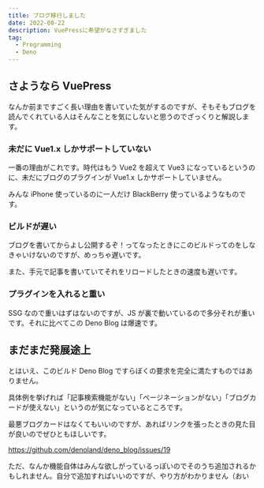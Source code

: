 ```yaml
---
title: ブログ移行しました
date: 2022-08-22
description: VuePressに希望がなさすぎました
tag:
  - Programming
  - Deno
---
```


## さようなら VuePress

なんか前まですごく長い理由を書いていた気がするのですが、そもそもブログを読んでくれている人はそんなことを気にしないと思うのでざっくりと解説します。

### 未だに Vue1.x しかサポートしていない

一番の理由がこれです。時代はもう Vue2 を超えて Vue3 になっているというのに、未だにブログのプラグインが Vue1.x しかサポートしていません。

みんな iPhone 使っているのに一人だけ BlackBerry 使っているようなものです。

### ビルドが遅い

ブログを書いてからよし公開するぞ！ってなったときにこのビルドってのをしなきゃいけないのですが、めっちゃ遅いです。

また、手元で記事を書いていてそれをリロードしたときの速度も遅いです。

### プラグインを入れると重い

SSG なので重いはずはないのですが、JS が裏で動いているので多分それが重いです。それに比べてこの Deno Blog は爆速です。

## まだまだ発展途上

とはいえ、このビルド Deno Blog ですらぼくの要求を完全に満たすものではありません。

具体例を挙げれば「記事検索機能がない」「ページネーションがない」「ブログカードが使えない」というのが気になっているところです。

最悪ブログカードはなくてもいいのですが、あればリンクを張ったときの見た目が良いのでぜひともほしいです。

https://github.com/denoland/deno_blog/issues/19

ただ、なんか機能自体はみんな欲しがっているっぽいのでそのうち追加されるかもしれません。自分で追加すればいいのですが、やり方がわかりません（おい

